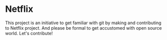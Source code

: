 # Netflix
This project is an initiative to get familiar with git by making and contributing to Netflix project. And please be formal to get accustomed with open source world. Let's contribute!
